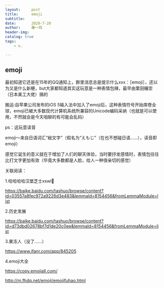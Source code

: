 ```yaml
---
layout:     post
title:      emoji
subtitle:   
date:       2020-7-20
author:     廉一鸣
header-img: 
catalog: true
tags:
    - n.

---
```


## emoji

最初知道它还是在15年的QQ通知上，群里消息总是提示什么xxx：［emoji］，还以为又是什么新梗，but大家都知道其实这玩意是一种表情包辣，最早由栗田穰崇（日本美工大佬）搞的

搬运:自苹果公司发布的iOS 5输入法中加入了emoji后，这种表情符号开始席卷全球，emoji已被大多数现代计算机系统所兼容的Unicode编码采纳（也就是可以使用，不然就会是今天咱聊的有可能会乱码）

ps：这玩意读音

emoji～来自日语词汇“絵文字”（假名为“えもじ”（在也不想碰日语……），读音即emoji）

感觉它诞生的意义就在于增加了人们的聊天体验，当时要抒发感情时，表情包往往比打文字更加有效（毕竟大多数都是人脸，给人一种很亲切的感觉）

关联阅读：

1.哈哈哈哈汉堡芝士xswl🍔

https://baike.baidu.com/tashuo/browse/content?id=03557a8fec972a9226d3e483&lemmaId=8154456&fromLemmaModule=list

2.历史发展

https://baike.baidu.com/tashuo/browse/content?id=d73dbd02678bf7d1de20c0ee&lemmaId=8154456&fromLemmaModule=list

3.果冻人（没了……）

https://www.ifanr.com/app/845205

4.emoji大全

https://copy.emojiall.com/

http://m.fhdq.net/emoji/emojifuhao.html





